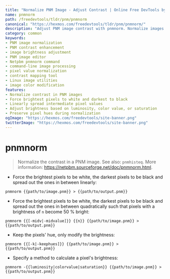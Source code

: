 ```yaml
---
title: "Normalize PNM Image - Adjust Contrast | Online Free DevTools by Hexmos"
name: pnmnorm
path: /freedevtools/tldr/pnm/pnmnorm
canonical: "https://hexmos.com/freedevtools/tldr/pnm/pnmnorm/"
description: "Adjust PNM image contrast with pnmnorm. Normalize images and enhance their visual appeal using this command-line tool. Free online tool, no registration required."
category: common
keywords:
- PNM image normalization
- PNM contrast enhancement
- image brightness adjustment
- PNM image editor
- Netpbm pnmnorm command
- command-line image processing
- pixel value normalization
- contrast mapping tool
- Linux image utilities
- image color modification
features:
- Normalize contrast in PNM images
- Force brightest pixels to white and darkest to black
- Linearly spread intermediate pixel values
- Adjust brightness based on luminosity, color value, or saturation
- Preserve pixel hues during normalization
ogImage: "https://hexmos.com/freedevtools/site-banner.png"
twitterImage: "https://hexmos.com/freedevtools/site-banner.png"
---
```


# pnmnorm

> Normalize the contrast in a PNM image.
> See also: `pnmhisteq`.
> More information: <https://netpbm.sourceforge.net/doc/pnmnorm.html>.

- Force the brightest pixels to be white, the darkest pixels to be black and spread out the ones in between linearly:

`pnmnorm {{path/to/image.pnm}} > {{path/to/output.pnm}}`

- Force the brightest pixels to be white, the darkest pixels to be black and spread out the ones in between quadratically such that pixels with a brightness of `n` become 50 % bright:

`pnmnorm {{[-midv|-midvalue]}} {{n}} {{path/to/image.pnm}} > {{path/to/output.pnm}}`

- Keep the pixels' hue, only modify the brightness:

`pnmnorm {{[-k|-keephues]}} {{path/to/image.pnm}} > {{path/to/output.pnm}}`

- Specify a method to calculate a pixel's brightness:

`pnmnorm -{{luminosity|colorvalue|saturation}} {{path/to/image.pnm}} > {{path/to/output.pnm}}`
